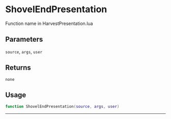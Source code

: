 # ShovelEndPresentation
Function name in HarvestPresentation.lua
## Parameters
`source`, `args`, `user`
## Returns
`none`
## Usage
```lua
function ShovelEndPresentation(source, args, user)
```
---
